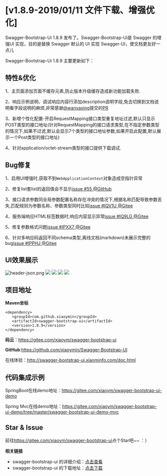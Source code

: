 # [v1.8.9-2019/01/11 文件下载、增强优化]

Swagger-Bootstrap-Ui 1.8.9 发布了。Swagger-Bootstrap-Ui是 Swagger 的增强UI 实现，目的是替换 Swagger 默认的 UI 实现 Swagger-UI，使文档更友好一点儿

Swagger-Bootstrap-Ui 1.8.9 主要更新如下：

## 特性&优化

1、主页面添加页面不缓存元素,防止版本升级缓存造成新功能加载失败.

2、响应示例说明、调试响应内容行添加description说明字段,免去切换到文档说明看字段说明的麻烦,非常感谢[@wanyaxing](https://github.com/wanyaxing)提交的[PR](https://github.com/xiaoymin/Swagger-Bootstrap-UI/pull/57)

3、新增个性化配置-开启RequestMapping接口类型重复地址过滤,默认只显示POST类型的接口地址(针对RequestMapping的接口请求类型,在不指定参数类型的情况下,如果不过滤,默认会显示7个类型的接口地址参数,如果开启此配置,默认展示一个Post类型的接口地址)

4、针对application/octet-stream类型的接口提供下载调试.

## Bug修复

1、启用UI增强时,获取不到`WebApplicationContext`对象造成空指针异常

2、修复list套list的返回值会不显示[issue #55 @GitHub](https://github.com/xiaoymin/Swagger-Bootstrap-UI/issues/55)

3、接口请求参数同全局参数配置名称存在冲突的情况下,根据名称匹配导致参数丢失,匹配规则为参数名称、参数类型同时比较[issue #IQV1U @Gitee](https://gitee.com/xiaoym/swagger-bootstrap-ui/issues/IQV1U)

4、服务端响应HTML标签数据时,响应内容显示异常[issue #IQ9LG @Gitee](https://gitee.com/xiaoym/swagger-bootstrap-ui/issues/IQ9LG)

5、修复参数格式问题[issue #IPXX7 @Gitee](https://gitee.com/xiaoym/swagger-bootstrap-ui/issues/IPXX7)

6、针对多响应码返回不同schema类型,离线文档(markdown)未展示完整的bug[issue #IPPHJ @Gitee](https://gitee.com/xiaoym/swagger-bootstrap-ui/issues/IPPHJ)

## UI效果展示

![header-json.png](/knife4j/images/blog/swagger-bootstrap-ui-1.8.9-issue/1.png)
![](/knife4j/images/blog/swagger-bootstrap-ui-1.8.9-issue/2.png)
![](/knife4j/images/blog/swagger-bootstrap-ui-1.8.9-issue/3.png)
![](/knife4j/images/blog/swagger-bootstrap-ui-1.8.9-issue/4.png)
![](/knife4j/images/blog/swagger-bootstrap-ui-1.8.9-issue/5.png)

## 项目地址

**Maven坐标**

```
<dependency>
   <groupId>com.github.xiaoymin</groupId>
   <artifactId>swagger-bootstrap-ui</artifactId>
   <version>1.8.9</version>
</dependency>
```

**码云**：<https://gitee.com/xiaoym/swagger-bootstrap-ui>

**GitHub**:<https://github.com/xiaoymin/Swagger-Bootstrap-UI>

在线体验：<http://swagger-bootstrap-ui.xiaominfo.com/doc.html>

## 代码集成示例

SpringBoot在线demo地址：https://gitee.com/xiaoym/swagger-bootstrap-ui-demo

Spring Mvc在线demo地址：https://gitee.com/xiaoym/swagger-bootstrap-ui-demo/tree/master/swagger-bootstrap-ui-demo-mvc

## Star & Issue

前往<https://gitee.com/xiaoym/swagger-bootstrap-ui>点个Star吧~~ ：）



**相关链接**

- swagger-bootstrap-ui 的详细介绍：[点击查看](https://www.oschina.net/p/swagger-bootstrap-ui)
- swagger-bootstrap-ui 的下载地址：[点击下载](https://git.oschina.net/xiaoym/swagger-bootstrap-ui/releases)
 
 
 